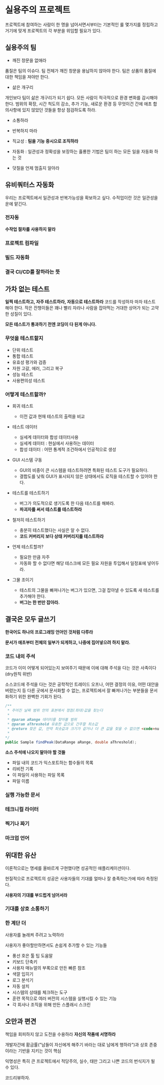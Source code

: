 # 실용주의 프로젝트

프로젝트에 참여하는 사람이 한 명을 넘어서면서부터는 기본적인 룰 몇가지를 정립하고 거기에 맞게 프로젝트의 각 부분을 위임할 필요가 있다.

## 실용주의 팀

-   깨진 창문을 없애라

품질은 팀의 이슈다. 팀 전체가 깨진 창문을 용납하지 않아야 한다. 팀은 상품의 품질에 대한 책임을 져야만 한다.

-   삶은 개구리

개인보다 팀이 삶은 개구리가 되기 쉽다. 모든 사람이 적극적으로 환경 변화를 감시해야 한다. 범위의 확장, 시간 척도의 감소, 추가 기능, 새로운 환경 등 무엇이건 간에 애초 합의사항에 있지 않았던 것들을 항상 점검하도록 하라.

-   소통하라

-   반복하지 마라

-   직교성 :
    **팀을 기능 중시으로 조직하라**

-   자동화 : 일관성과 정확성을 보장하는 휼룡한 기법은 팀이 하는 모든 일을 자동화 하는 것
-   덧칠을 언제 멈출지 알아라

## 유비쿼터스 자동화

우리는 프로젝트에서 일관성과 반복가능성을 확보하고 싶다. 수적업이란 것은 일관성을 운에 맡긴다.

### 전자동

**수작업 절차를 사용하지 말라**

### 프로젝트 컴파일

### 빌드 자동화

### 결국 CI/CD를 잘하라는 뜻

## 가차 없는 테스트

**일찍 테스트하고, 자주 테스트하라, 자동으로 테스트하라**
코드를 작성하자 마자 테스트해야 한다. 작은 잔챙이들은 꽤나 빨리 자라나 사람을 잡아먹는 거대한 상어가 되는 고약한 성질이 있다.

**모든 테스트가 통과하기 전엔 코딩이 다 된게 아니다.**

### 무엇을 테스트할지

-   단위 테스트
-   통합 테스트
-   유효성 평가와 검증
-   자원 고갈, 에러, 그리고 복구
-   성능 테스트
-   사용편의성 테스트

### 어떻게 테스트할까?

-   회귀 테스트
    -   이전 값과 현재 테스트의 출력을 비교
-   테스트 데이터
    -   실세계 데이터와 합성 데이터사용
    -   실세계 데이터 : 현실에서 사용하는 데이터
    -   합성 데이터 : 어떤 통계적 조건하에서 인공적으로 생성
-   GUI 시스템 구동
    -   GUI의 비중이 큰 시스템을 테스트하려면 특화된 테스트 도구가 필요하다.
    -   결합도를 낮춰 GUI가 표시되지 않은 상태에서도 로직을 테스트할 수 있어야 한다.
-   테스트를 테스트하기
    -   버그가 의도적으로 생기도록 한 다음 테스트를 해봐라.
    -   **파괴자를 써서 테스트를 테스트하라**
-   철저히 테스트하기

    -   충분히 테스트했다는 사실은 알 수 없다.
    -   **코드 커버리지 보다 상태 커버리지를 테스트하라**

-   언제 테스트할까?

    -   필요한 만큼 자주
    -   자동화 할 수 없다면 해당 테스크에 모든 필요 자원을 투입해서 일정표에 넣어두라.

-   그물 조이기
    -   테스트의 그물을 빠져나가는 버그가 있으면, 그걸 잡아낼 수 있도록 새 테스트를 추가해야 한다.
    -   **버그는 한 번만 잡아라.**

## 결국은 모두 글쓰기

**한국어도 하나의 프로그래밍 언어인 것처럼 다루라**

**문서가 애초부터 전체의 일부가 되게하고, 나중에 집어넣으려 하지 말라.**

### 코드 내의 주석

코드가 이미 어떻게 되어있는지 보여주기 때문에 이에 대해 주석을 다는 것은 사족이다(dry원칙 위반)

소스코드에 주석을 다는 것은 공학적인 트레이드 오프나, 어떤 결정의 이유, 어떤 대안을 버렸는지 등 다른 곳에서 문서화할 수 없는, 프로젝트에서 잘 빠져나가는 부분들을 문서화하기 위한 완벽한 기회가 된다.

```java
/**
 * 주어진 날짜 범위 안의 표본에서 정점(최대)값을 찾는다
 *
 * @param aRange 데이터를 찾아볼 범위
 * @param aThreshold 유효한 값으로 간주할 최소값
 * @return 찾은 값, 만약 최솟값과 크기가 같거나 더 큰 값을 찾을 수 없으면 <code>null</code>을 돌려준다.
 *
*/
public Sample findPeak(DataRange aRange, double aThreshold);
```

**소스 주석에 나오지 말아야 할 것들**

-   파일 내의 코드가 익스포트하는 함수들의 목록
-   리비전 기록
-   이 파일이 사용하는 파일 목록
-   파일 이름

### 실행 가능한 문서

### 테크니컬 라이터

### 찍기나 짜기

### 마크업 언어

## 위대한 유산

이론적으로는 명세를 올바르게 구현했다면 성공적인 애플리케이션이다.

현질적으로 프로젝트의 성공은 사용자들의 기대를 얼마나 잘 충족하는가에 따라 측정된다.

**사용자의 기대를 부드럽게 넘어서라**

### 기대를 상호 소통하기

### 한 계단 더

사용자를 놀래켜 주려고 노력하라

사용자가 좋아할만하면서도 손쉽게 추가할 수 있는 기능들

-   풍선 호은 툴 팁 도움말
-   키보드 단축키
-   사용자 매뉴얼의 부록으로 만든 빠른 참조
-   색깔 입히기
-   로그 분석기
-   자동 설치
-   시스템의 상태를 체크하는 도구
-   훈련 목적으로 여러 버전의 시스템을 실행시킬 수 있는 기능
-   각 회사나 조직을 위해 만든 스플래시 스크린

## 오만과 편견

책임을 회피하지 않고 도전을 수용하라
**자신의 작품에 서명하라**

개발자간에 홤금률("남들이 자신에게 해주기 바라는 대로 남에게 행하라")과 상호 존중이라는 기반을 지키는 것이 핵심

익명성은 특히 큰 프로젝트에서 적당주의, 실수, 태만 그리고 나쁜 코드의 번식지가 될 수 있다.

코드리뷰하자.
